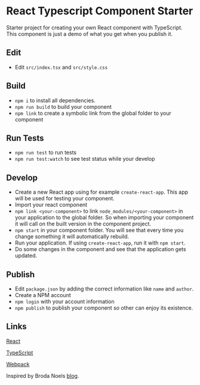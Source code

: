 React Typescript Component Starter
=

Starter project for creating your own React component with TypeScript. This component is just a demo of what you get when you publish it.

## Edit
* Edit `src/index.tsx` and `src/style.css`

## Build
* `npm i` to install all dependencies.
* `npm run build` to build your component
* `npm link` to create a symbolic link from the global folder to your component

## Run Tests
* `npm run test` to run tests
* `npm run test:watch` to see test status while your develop

## Develop
* Create a new React app using for example `create-react-app`. This app will be used for testing your component.
* Import your react component
* `npm link <your-component>` to link `node_modules/<your-component>` in your application to the global folder. So when importing your component it will call on the built version in the component project.
* `npm start` in your component folder. You will see that every time you change something it will automatically rebuild.
* Run your application. If using `create-react-app`, run it with `npm start`.
* Do some changes in the component and see that the application gets updated.

## Publish
* Edit `package.json` by adding the correct information like `name` and `author`.
* Create a NPM account
* `npm login` with your account information
* `npm publish` to publish your component so other can enjoy its existence.

## Links

[React](https://reactjs.org/)

[TypeScript](https://www.typescriptlang.org/)

[Webpack](https://webpack.js.org/)

Inspired by Broda Noels [blog](https://medium.com/BrodaNoel/how-to-create-a-react-component-and-publish-it-in-npm-668ad7d363ce).



